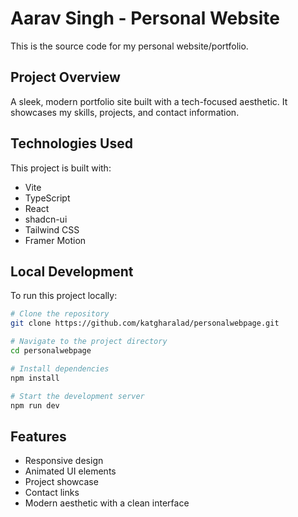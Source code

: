 # Aarav Singh - Personal Website

This is the source code for my personal website/portfolio.

## Project Overview

A sleek, modern portfolio site built with a tech-focused aesthetic. It showcases my skills, projects, and contact information.

## Technologies Used

This project is built with:

- Vite
- TypeScript
- React
- shadcn-ui
- Tailwind CSS
- Framer Motion

## Local Development

To run this project locally:

```bash
# Clone the repository
git clone https://github.com/katgharalad/personalwebpage.git

# Navigate to the project directory
cd personalwebpage

# Install dependencies
npm install

# Start the development server
npm run dev
```

## Features

- Responsive design
- Animated UI elements
- Project showcase
- Contact links
- Modern aesthetic with a clean interface
